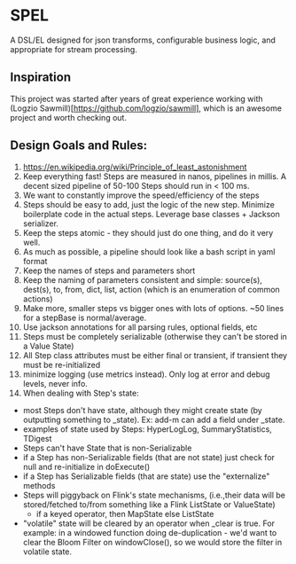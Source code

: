 # SPEL
A DSL/EL designed for json transforms, configurable business logic, and appropriate for stream processing.

## Inspiration
This project was started after years of great experience working with (Logzio Sawmill)[https://github.com/logzio/sawmill], which is an awesome project and worth checking out.

## Design Goals and Rules:
1. https://en.wikipedia.org/wiki/Principle_of_least_astonishment
2. Keep everything fast! Steps are measured in nanos, pipelines in millis. A decent sized pipeline of 50-100 Steps should run in < 100 ms. 
3. We want to constantly improve the speed/efficiency of the steps 
4. Steps should be easy to add, just the logic of the new step. Minimize boilerplate code in the actual steps. Leverage base classes + Jackson serializer.
5. Keep the steps atomic - they should just do one thing, and do it very well.
6. As much as possible, a pipeline should look like a bash script in yaml format
7. Keep the names of steps and parameters short
8. Keep the naming of parameters consistent and simple: source(s), dest(s), to, from, dict, list, action (which is an enumeration of common actions)
9. Make more, smaller steps vs bigger ones with lots of options. ~50 lines for a stepBase is normal/average.
10. Use jackson annotations for all parsing rules, optional fields, etc
11. Steps must be completely serializable (otherwise they can't be stored in a Value State)
12. All Step class attributes must be either final or transient, if transient they must be re-initialized 
13. minimize logging (use metrics instead). Only log at error and debug levels, never info.
14. When dealing with Step's state:
  - most Steps don't have state, although they might create state (by outputting something to _state). Ex: add-m can add a field under _state.
  - examples of state used by Steps: HyperLogLog, SummaryStatistics, TDigest
  - Steps can't have State that is non-Serializable 
  - if a Step has non-Serializable fields (that are not state) just check for null and re-initialize in doExecute()
  - if a Step has Serializable fields (that are state) use the "externalize" methods
  - Steps will piggyback on Flink's state mechanisms, (i.e.,their data will be stored/fetched to/from something like a Flink ListState or ValueState)
    - if a keyed operator, then MapState else ListState
  - "volatile" state will be cleared by an operator when _clear is true. For example: in a windowed function doing de-duplication - we'd want to clear the Bloom Filter on windowClose(), so we would store the filter in volatile state.
